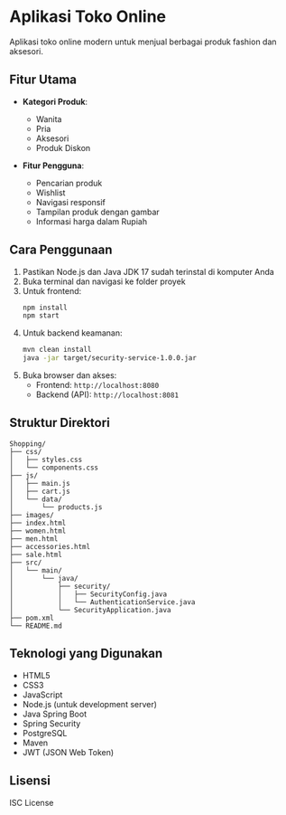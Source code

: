 # Aplikasi Toko Online

Aplikasi toko online modern untuk menjual berbagai produk fashion dan aksesori.

## Fitur Utama

- **Kategori Produk**:
  - Wanita
  - Pria
  - Aksesori
  - Produk Diskon

- **Fitur Pengguna**:
  - Pencarian produk
  - Wishlist
  - Navigasi responsif
  - Tampilan produk dengan gambar
  - Informasi harga dalam Rupiah

## Cara Penggunaan

1. Pastikan Node.js dan Java JDK 17 sudah terinstal di komputer Anda
2. Buka terminal dan navigasi ke folder proyek
3. Untuk frontend:
   ```bash
   npm install
   npm start
   ```
4. Untuk backend keamanan:
   ```bash
   mvn clean install
   java -jar target/security-service-1.0.0.jar
   ```
5. Buka browser dan akses:
   - Frontend: `http://localhost:8080`
   - Backend (API): `http://localhost:8081`

## Struktur Direktori

```
Shopping/
├── css/
│   ├── styles.css
│   └── components.css
├── js/
│   ├── main.js
│   ├── cart.js
│   └── data/
│       └── products.js
├── images/
├── index.html
├── women.html
├── men.html
├── accessories.html
├── sale.html
├── src/
│   └── main/
│       └── java/
│           ├── security/
│           │   ├── SecurityConfig.java
│           │   └── AuthenticationService.java
│           └── SecurityApplication.java
├── pom.xml
└── README.md
```

## Teknologi yang Digunakan

- HTML5
- CSS3
- JavaScript
- Node.js (untuk development server)
- Java Spring Boot
- Spring Security
- PostgreSQL
- Maven
- JWT (JSON Web Token)

## Lisensi

ISC License
